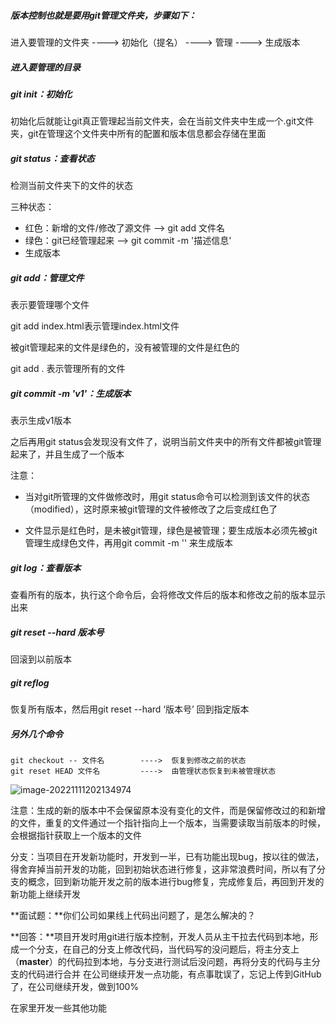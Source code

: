 ##### 版本控制也就是要用git管理文件夹，步骤如下：

进入要管理的文件夹 ----> 初始化（提名） ----> 管理 ----> 生成版本

##### 进入要管理的目录

##### git init：初始化

初始化后就能让git真正管理起当前文件夹，会在当前文件夹中生成一个.git文件夹，git在管理这个文件夹中所有的配置和版本信息都会存储在里面

##### git status：查看状态

检测当前文件夹下的文件的状态

三种状态：

- 红色：新增的文件/修改了源文件  --> git add 文件名
- 绿色：git已经管理起来 --> git commit -m '描述信息'
- 生成版本

##### git add：管理文件

表示要管理哪个文件

git add index.html表示管理index.html文件

被git管理起来的文件是绿色的，没有被管理的文件是红色的

git add . 表示管理所有的文件

##### git commit -m 'v1'：生成版本

表示生成v1版本

之后再用git status会发现没有文件了，说明当前文件夹中的所有文件都被git管理起来了，并且生成了一个版本

注意：

- 当对git所管理的文件做修改时，用git status命令可以检测到该文件的状态（modified），这时原来被git管理的文件被修改了之后变成红色了

- 文件显示是红色时，是未被git管理，绿色是被管理；要生成版本必须先被git管理生成绿色文件，再用git commit -m '' 来生成版本

##### git log：查看版本

查看所有的版本，执行这个命令后，会将修改文件后的版本和修改之前的版本显示出来

##### git reset --hard 版本号

回滚到以前版本

##### git reflog

恢复所有版本，然后用git reset --hard ‘版本号’ 回到指定版本

##### 另外几个命令

```
git checkout -- 文件名        ---->  恢复到修改之前的状态
git reset HEAD 文件名         ---->  由管理状态恢复到未被管理状态
```

![image-20221111202134974](C:\Users\ZWC\AppData\Roaming\Typora\typora-user-images\image-20221111202134974.png)

注意：生成的新的版本中不会保留原本没有变化的文件，而是保留修改过的和新增的文件，重复的文件通过一个指针指向上一个版本，当需要读取当前版本的时候，会根据指针获取上一个版本的文件

分支：当项目在开发新功能时，开发到一半，已有功能出现bug，按以往的做法，得舍弃掉当前开发的功能，回到初始状态进行修复，这非常浪费时间，所以有了分支的概念，回到新功能开发之前的版本进行bug修复，完成修复后，再回到开发的新功能上继续开发

**面试题：**你们公司如果线上代码出问题了，是怎么解决的？

**回答：**项目开发时用git进行版本控制，开发人员从主干拉去代码到本地，形成一个分支，在自己的分支上修改代码，当代码写的没问题后，将主分支上（**master**）的代码拉到本地，与分支进行测试后没问题，再将分支的代码与主分支的代码进行合并
在公司继续开发一点功能，有点事耽误了，忘记上传到GitHub了，在公司继续开发，做到100%

在家里开发一些其他功能

